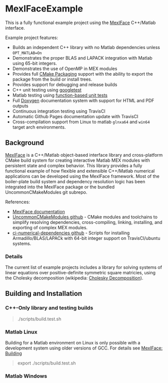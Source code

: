 # MexIFaceExample

This is a fully functional example project using the [MexIFace](http://markjolah.github.io/MexIFace) C++/Matlab interface.

Example project features:
 * Builds an independent C++ library with no Matlab dependencies unless `OPT_MATLAB=On`
 * Demonstrates the proper BLAS and LAPACK integration with Matlab using 65-bit integers.
 * Demonstrates the use of OpenMP in MEX modules
 * Provides full [CMake Packaging](https://cmake.org/cmake/help/latest/manual/cmake-packages.7.html#cmake-packages-7) support with the ability to export the package from the build or install trees.
 * Provides support for debugging and release builds
 * C++ unit testing using [googletest](https://github.com/google/googletest)
 * Matlab testing using [function-based unit tests](https://www.mathworks.com/help/matlab/matlab_prog/write-function-based-unit-tests-.html)
 * Full [Doxygen](http://www.doxygen.nl/) documentation system with support for HTML and PDF outputs
 * Continuous integration testing using TravisCI
 * Automatic Github Pages documentation update with TravisCI
 * Cross-compilation support from Linux to matlab `glnxa64` and `win64` target arch environments.

## Background

[MexIFace](https://github.com/markjolah/MexIFace) is a C++/Matlab object-based interface library and cross-platform CMake build system for creating interactive Matlab MEX modules with persistent state and complex behavior.  This library provides a fully functional example of how flexible and extensible C++/Matlab numerical applications can be developed using the MexIFace framework.  Most of the boiler-plate build system and dependency resolution logic has been integrated into the MexIFace package or the bundled UncommonCMakeModules git subrepo.

References:
* [MexIFace documentation](https://markjolah.github.io/MexIFace)
* [UncommonCMakeModules github](https://github.com/markjolah/UncommonCMakeModules) - CMake modules and toolchains to simplify resolving dependencies, cross-compiling, linking, installing, and exporting of complex MEX modules.
* [ci-numerical-dependencies github](https://github.com/markjolah/ci-numerical-dependecies) - Scripts for installing Armadillo/BLAS/LAPACk with 64-bit integer support on TravisCI/ubuntu systems.

### Details

The current list of example projects includes a library for solving systems of linear equations over positive-definite symmetric square matricies,
using the Cholesky decomposition (wikipedia: [Cholesky Decomposition](https://en.wikipedia.org/wiki/Cholesky_decomposition#Applications)).

## Building and Installation

### C++-Only library and testing builds

> ./scripts/build.test.sh

### Matlab Linux

Building for a Matlab environment on Linux is only possible with a development system using older versions of GCC.  For details see [MexIFace: Building](http://localhost:6419/#matlab-and-mex-linking)

> export
> ./scripts/build.test.sh

### Matlab Windows
